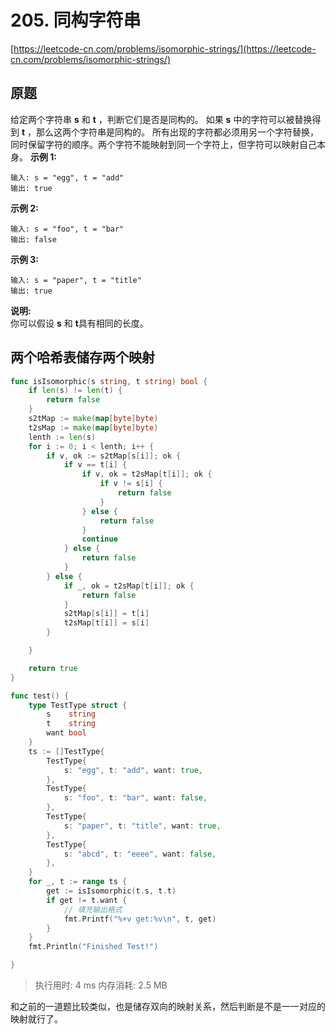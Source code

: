 # 205. 同构字符串
[https://leetcode-cn.com/problems/isomorphic-strings/](https://leetcode-cn.com/problems/isomorphic-strings/) 
## 原题
给定两个字符串 **s** 和 **t** ，判断它们是否是同构的。
如果 **s** 中的字符可以被替换得到 **t** ，那么这两个字符串是同构的。
所有出现的字符都必须用另一个字符替换，同时保留字符的顺序。两个字符不能映射到同一个字符上，但字符可以映射自己本身。
**示例 1:** 
```
输入: s = "egg", t = "add"
输出: true
```
**示例 2:** 
```
输入: s = "foo", t = "bar"
输出: false
```
**示例 3:** 
```
输入: s = "paper", t = "title"
输出: true
```
**说明:** <br>
你可以假设 **s** 和 **t**具有相同的长度。


## 两个哈希表储存两个映射
```go
func isIsomorphic(s string, t string) bool {
	if len(s) != len(t) {
		return false
	}
	s2tMap := make(map[byte]byte)
	t2sMap := make(map[byte]byte)
	lenth := len(s)
	for i := 0; i < lenth; i++ {
		if v, ok := s2tMap[s[i]]; ok {
			if v == t[i] {
				if v, ok = t2sMap[t[i]]; ok {
					if v != s[i] {
						return false
					}
				} else {
					return false
				}
				continue
			} else {
				return false
			}
		} else {
			if _, ok = t2sMap[t[i]]; ok {
				return false
			}
			s2tMap[s[i]] = t[i]
			t2sMap[t[i]] = s[i]
		}

	}

	return true
}

func test() {
	type TestType struct {
		s    string
		t    string
		want bool
	}
	ts := []TestType{
		TestType{
			s: "egg", t: "add", want: true,
		},
		TestType{
			s: "foo", t: "bar", want: false,
		},
		TestType{
			s: "paper", t: "title", want: true,
		},
		TestType{
			s: "abcd", t: "eeee", want: false,
		},
	}
	for _, t := range ts {
		get := isIsomorphic(t.s, t.t)
		if get != t.want {
			// 填充输出格式
			fmt.Printf("%+v get:%v\n", t, get)
		}
	}
	fmt.Println("Finished Test!")

}

```
>执行用时: 4 ms
内存消耗: 2.5 MB

和之前的一道题比较类似，也是储存双向的映射关系，然后判断是不是一一对应的映射就行了。